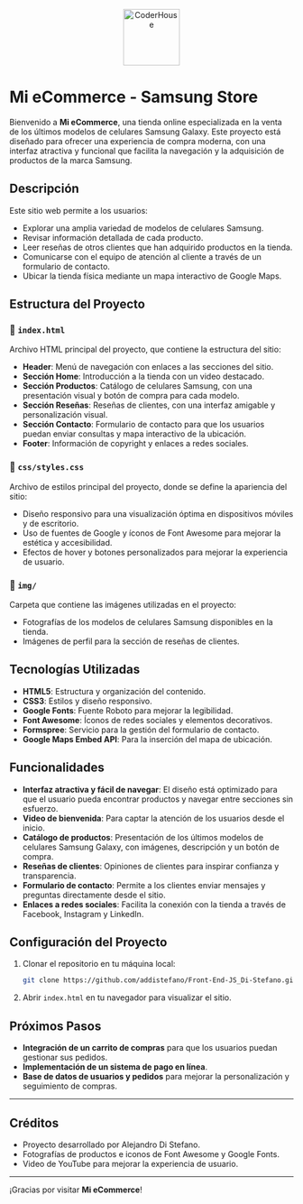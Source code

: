 
<p align="center"> 
    <img src="https://upload.wikimedia.org/wikipedia/commons/thumb/2/24/Samsung_Logo.svg/800px-Samsung_Logo.svg.png" alt="CoderHouse"  height="100"/>
</p>

# Mi eCommerce - Samsung Store

Bienvenido a **Mi eCommerce**, una tienda online especializada en la venta de los últimos modelos de celulares Samsung Galaxy. Este proyecto está diseñado para ofrecer una experiencia de compra moderna, con una interfaz atractiva y funcional que facilita la navegación y la adquisición de productos de la marca Samsung.

## Descripción

Este sitio web permite a los usuarios:
- Explorar una amplia variedad de modelos de celulares Samsung.
- Revisar información detallada de cada producto.
- Leer reseñas de otros clientes que han adquirido productos en la tienda.
- Comunicarse con el equipo de atención al cliente a través de un formulario de contacto.
- Ubicar la tienda física mediante un mapa interactivo de Google Maps.

## Estructura del Proyecto

### 📂 `index.html`

Archivo HTML principal del proyecto, que contiene la estructura del sitio:
- **Header**: Menú de navegación con enlaces a las secciones del sitio.
- **Sección Home**: Introducción a la tienda con un video destacado.
- **Sección Productos**: Catálogo de celulares Samsung, con una presentación visual y botón de compra para cada modelo.
- **Sección Reseñas**: Reseñas de clientes, con una interfaz amigable y personalización visual.
- **Sección Contacto**: Formulario de contacto para que los usuarios puedan enviar consultas y mapa interactivo de la ubicación.
- **Footer**: Información de copyright y enlaces a redes sociales.

### 📂 `css/styles.css`

Archivo de estilos principal del proyecto, donde se define la apariencia del sitio:
- Diseño responsivo para una visualización óptima en dispositivos móviles y de escritorio.
- Uso de fuentes de Google y íconos de Font Awesome para mejorar la estética y accesibilidad.
- Efectos de hover y botones personalizados para mejorar la experiencia de usuario.

### 📂 `img/`

Carpeta que contiene las imágenes utilizadas en el proyecto:
- Fotografías de los modelos de celulares Samsung disponibles en la tienda.
- Imágenes de perfil para la sección de reseñas de clientes.

## Tecnologías Utilizadas

- **HTML5**: Estructura y organización del contenido.
- **CSS3**: Estilos y diseño responsivo.
- **Google Fonts**: Fuente Roboto para mejorar la legibilidad.
- **Font Awesome**: Íconos de redes sociales y elementos decorativos.
- **Formspree**: Servicio para la gestión del formulario de contacto.
- **Google Maps Embed API**: Para la inserción del mapa de ubicación.

## Funcionalidades

- **Interfaz atractiva y fácil de navegar**: El diseño está optimizado para que el usuario pueda encontrar productos y navegar entre secciones sin esfuerzo.
- **Video de bienvenida**: Para captar la atención de los usuarios desde el inicio.
- **Catálogo de productos**: Presentación de los últimos modelos de celulares Samsung Galaxy, con imágenes, descripción y un botón de compra.
- **Reseñas de clientes**: Opiniones de clientes para inspirar confianza y transparencia.
- **Formulario de contacto**: Permite a los clientes enviar mensajes y preguntas directamente desde el sitio.
- **Enlaces a redes sociales**: Facilita la conexión con la tienda a través de Facebook, Instagram y LinkedIn.

## Configuración del Proyecto

1. Clonar el repositorio en tu máquina local:
   ```bash
   git clone https://github.com/addistefano/Front-End-JS_Di-Stefano.git
   ```

2. Abrir `index.html` en tu navegador para visualizar el sitio.

## Próximos Pasos

- **Integración de un carrito de compras** para que los usuarios puedan gestionar sus pedidos.
- **Implementación de un sistema de pago en línea**.
- **Base de datos de usuarios y pedidos** para mejorar la personalización y seguimiento de compras.

---

## Créditos

- Proyecto desarrollado por Alejandro Di Stefano.
- Fotografías de productos e iconos de Font Awesome y Google Fonts.
- Video de YouTube para mejorar la experiencia de usuario.

---

¡Gracias por visitar **Mi eCommerce**!
